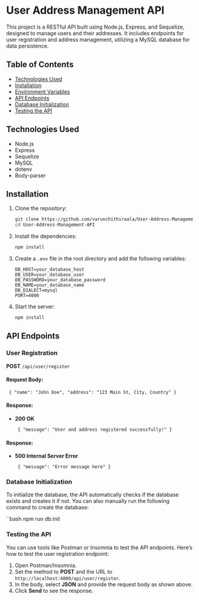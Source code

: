 # User Address Management API

This project is a RESTful API built using Node.js, Express, and Sequelize, designed to manage users and their addresses. It includes endpoints for user registration and address management, utilizing a MySQL database for data persistence.

## Table of Contents

- [Technologies Used](#technologies-used)
- [Installation](#installation)
- [Environment Variables](#environment-variables)
- [API Endpoints](#api-endpoints)
- [Database Initialization](#database-initialization)
- [Testing the API](#testing-the-api)

## Technologies Used

- Node.js
- Express
- Sequelize
- MySQL
- dotenv
- Body-parser

## Installation

1. Clone the repository:

   ```bash
   git clone https://github.com/varunchithiraala/User-Address-Management-API.git
   cd User-Address-Management-API
2. Install the dependencies:

   ```bash
   npm install
3. Create a `.env` file in the root directory and add the following variables:

   ```plaintext
   DB_HOST=your_database_host
   DB_USER=your_database_user
   DB_PASSWORD=your_database_password
   DB_NAME=your_database_name
   DB_DIALECT=mysql
   PORT=4000
4. Start the server:

   ```bash
   npm install

## API Endpoints

### User Registration

**POST** `/api/user/register`

#### Request Body:
   `
   {
   "name": "John Doe",
   "address": "123 Main St, City, Country"
   }`

#### Response:

- **200 OK**
   
   `
   {
   "message": "User and address registered successfully!"
   }`

#### Response:

- **500 Internal Server Error**
   
   `
   {
     "message": "Error message here"
   }`

### Database Initialization

To initialize the database, the API automatically checks if the database exists and creates it if not. You can also manually run the following command to create the database:

   ``bash
   npm run db:init

### Testing the API

You can use tools like Postman or Insomnia to test the API endpoints. Here’s how to test the user registration endpoint:

1. Open Postman/Insomnia.
2. Set the method to **POST** and the URL to `http://localhost:4000/api/user/register`.
3. In the body, select **JSON** and provide the request body as shown above.
4. Click **Send** to see the response.
